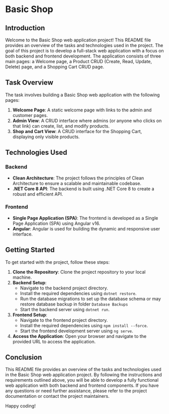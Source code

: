 # Basic Shop

## Introduction

Welcome to the Basic Shop web application project! This README file provides an overview of the tasks and technologies used in the project. The goal of this project is to develop a full-stack web application with a focus on both backend and frontend development. The application consists of three main pages: a Welcome page, a Product CRUD (Create, Read, Update, Delete) page, and a Shopping Cart CRUD page.

## Task Overview

The task involves building a Basic Shop web application with the following pages:
1. **Welcome Page**: A static welcome page with links to the admin and customer pages.
2. **Admin View**: A CRUD interface where admins (or anyone who clicks on that link) can create, list, and modify products.
3. **Shop and Cart View**: A CRUD interface for the Shopping Cart, displaying only visible products.

## Technologies Used

### Backend
- **Clean Architecture**: The project follows the principles of Clean Architecture to ensure a scalable and maintainable codebase.
- **.NET Core 8 API**: The backend is built using .NET Core 8 to create a robust and efficient API.

### Frontend
- **Single Page Application (SPA)**: The frontend is developed as a Single Page Application (SPA) using Angular v16.
- **Angular**: Angular is used for building the dynamic and responsive user interface.

## Getting Started

To get started with the project, follow these steps:

1. **Clone the Repository**: Clone the project repository to your local machine.
2. **Backend Setup**:
   - Navigate to the backend project directory.
   - Install the required dependencies using `dotnet restore`.
   - Run the database migrations to set up the database schema or may restore database backup in folder `Database Backups`
   - Start the backend server using `dotnet run`.
3. **Frontend Setup**:
   - Navigate to the frontend project directory.
   - Install the required dependencies using `npm install --force`.
   - Start the frontend development server using `ng serve`.
4. **Access the Application**: Open your browser and navigate to the provided URL to access the application.

## Conclusion

This README file provides an overview of the tasks and technologies used in the Basic Shop web application project. By following the instructions and requirements outlined above, you will be able to develop a fully functional web application with both backend and frontend components. If you have any questions or need further assistance, please refer to the project documentation or contact the project maintainers.

Happy coding!